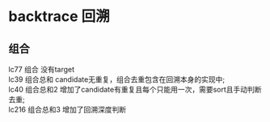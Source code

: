 # backtrace 回溯  
## 组合 
lc77 组合  没有target  
lc39 组合总和  candidate无重复，组合去重包含在回溯本身的实现中;    
lc40 组合总和2  增加了candidate有重复且每个只能用一次，需要sort且手动判断去重;   
lc216 组合总和3  增加了回溯深度判断    
